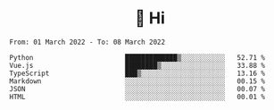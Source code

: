 <h1 align="center">👋 Hi</h1>
<!-- <h3 align="center">An enthusiastic frontend developer</h3> -->

<!--START_SECTION:waka-->

```text
From: 01 March 2022 - To: 08 March 2022

Python                       █████████████▒░░░░░░░░░░░   52.71 %
Vue.js                       ████████▒░░░░░░░░░░░░░░░░   33.88 %
TypeScript                   ███▒░░░░░░░░░░░░░░░░░░░░░   13.16 %
Markdown                     ░░░░░░░░░░░░░░░░░░░░░░░░░   00.15 %
JSON                         ░░░░░░░░░░░░░░░░░░░░░░░░░   00.07 %
HTML                         ░░░░░░░░░░░░░░░░░░░░░░░░░   00.01 %
```

<!--END_SECTION:waka-->
